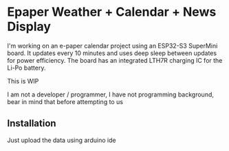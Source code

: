 # Epaper Weather + Calendar + News Display

I'm working on an e-paper calendar project using an ESP32-S3 SuperMini board. It updates every 10 minutes and uses deep sleep between updates for power efficiency. The board has an integrated LTH7R charging IC for the Li-Po battery.

This is WIP

I am not a developer / programmer, I have not programming background, bear in mind that before attempting to us
## Installation

Just upload the data using arduino ide
